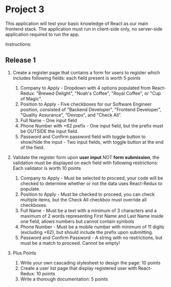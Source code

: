 # Project 3

This application will test your basic knowledge of React as our main frontend stack. The application must run in client-side only, no server-side application required to run the app.

Instructions:

## Release 1
1. Create a register page that contains a form for users to register which includes following fields: each field present is worth 5 points
    1. Company to Apply - Dropdown with 4 options populated from React-Redux: "Brewed Delight", "Noah's Coffee", "Royal Coffee", or "Cup of Magic".
    2. Position to Apply - Five checkboxes for our Software Engineer position, consisted of "Backend Developer", "Frontend Developer", "Quality Assurance", "Devops", and "Check All".
    3. Full Name - One input field
    4. Phone Number with +62 prefix - One input field, but the prefix must be OUTSIDE the input field.
    5. Password and Confirm password field with toggle button to show/hide the input - Two input fields, with toggle button at the end of the field.
    
2. Validate the register form upon **user input** NOT **form submission**, the validation must be displayed on each field with following restrictions: Each validator is worth 10 points
    1. Company to Apply - Must be selected to proceed, your code will be checked to determine whether or not the data uses React-Redux to populate.
    2. Position to Apply - Must be checked to proceed, you can check multiple items, but the Check All checkbox must override all checkboxes.
    3. Full Name - Must be a text with a minimum of 3 characters and a maximum of 2 words representing First Name and Last Name inside one field, allows numbers but cannot contain symbols
    4. Phone Number - Must be a mobile number with minimum of 11 digits (excluding +62), but should include the prefix upon submitting.
    5. Password and Confirm Password - A string with no restrictions, but must be a match to proceed. Cannot be empty!
    
3. Plus Points
    1. Write your own cascading stylesheet to design the page: 10 points
    2. Create a user list page that display registered user with React-Redux: 10 points
    3. Write a thorough documentation: 5 points